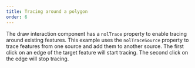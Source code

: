 ```yaml
---
title: Tracing around a polygon
order: 6
---
```


The draw interaction component has a `nolTrace` property to enable tracing around 
existing features. This example uses the `nolTraceSource` property to trace features 
from one source and add them to another source. The first click on an edge of the 
target feature will start tracing. The second click on the edge will stop tracing.